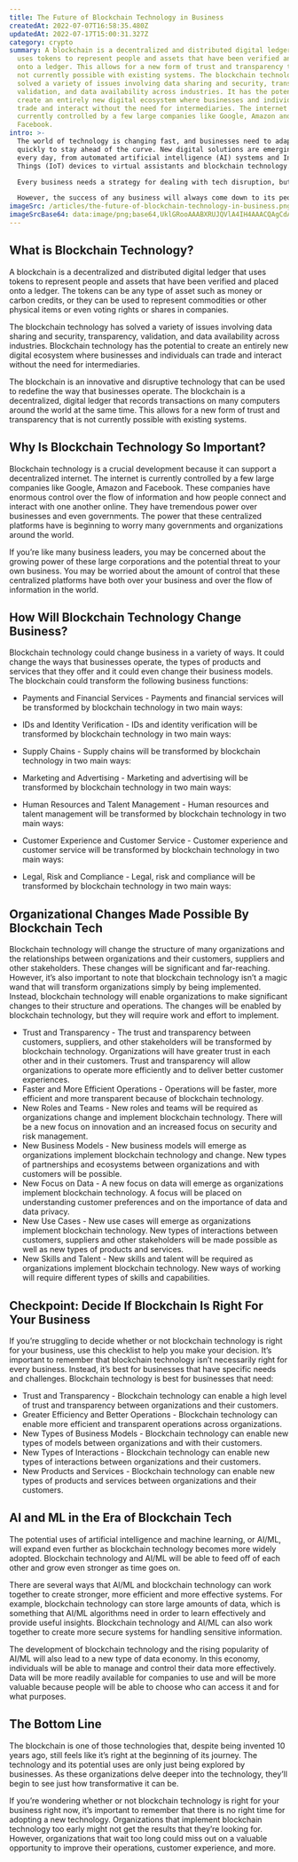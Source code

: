 ```yaml
---
title: The Future of Blockchain Technology in Business
createdAt: 2022-07-07T16:58:35.480Z
updatedAt: 2022-07-17T15:00:31.327Z
category: crypto
summary: A blockchain is a decentralized and distributed digital ledger that
  uses tokens to represent people and assets that have been verified and placed
  onto a ledger. This allows for a new form of trust and transparency that is
  not currently possible with existing systems. The blockchain technology has
  solved a variety of issues involving data sharing and security, transparency,
  validation, and data availability across industries. It has the potential to
  create an entirely new digital ecosystem where businesses and individuals can
  trade and interact without the need for intermediaries. The internet is
  currently controlled by a few large companies like Google, Amazon and
  Facebook.
intro: >-
  The world of technology is changing fast, and businesses need to adapt
  quickly to stay ahead of the curve. New digital solutions are emerging almost
  every day, from automated artificial intelligence (AI) systems and Internet of
  Things (IoT) devices to virtual assistants and blockchain technology. 

  Every business needs a strategy for dealing with tech disruption, but that's no easy task. New technologies emerge so quickly that it can be hard to know which ones are worth worrying about, let alone how you would adopt them in your own organization. 

  However, the success of any business will always come down to its people and processes as much as its technology. The focus of this article isn’t just on the individual technologies themselves but how they could help your business in the future.
imageSrc: /articles/the-future-of-blockchain-technology-in-business.png
imageSrcBase64: data:image/png;base64,UklGRooAAABXRUJQVlA4IH4AAACQAgCdASoKAAoAAUAmJZQCdAYqp5rMzQce7TXnwAD+6lzv/jn+SF+1e+wANk9sTjjKenhpItFH8AFQ3LkwNIwfFVl3lFeswxH7kWi1+ItbZwnrLu7G3bfLKtcQnfvL8bj5r3/xyHqzL7NsO5bxe1qJFPDcd1wejIvSKugAAAA=
---
```


## What is Blockchain Technology?

A blockchain is a decentralized and distributed digital ledger that uses tokens to represent people and assets that have been verified and placed onto a ledger. The tokens can be any type of asset such as money or carbon credits, or they can be used to represent commodities or other physical items or even voting rights or shares in companies.

The blockchain technology has solved a variety of issues involving data sharing and security, transparency, validation, and data availability across industries. Blockchain technology has the potential to create an entirely new digital ecosystem where businesses and individuals can trade and interact without the need for intermediaries.

The blockchain is an innovative and disruptive technology that can be used to redefine the way that businesses operate. The blockchain is a decentralized, digital ledger that records transactions on many computers around the world at the same time. This allows for a new form of trust and transparency that is not currently possible with existing systems.

## Why Is Blockchain Technology So Important?

Blockchain technology is a crucial development because it can support a decentralized internet. The internet is currently controlled by a few large companies like Google, Amazon and Facebook. These companies have enormous control over the flow of information and how people connect and interact with one another online. They have tremendous power over businesses and even governments. The power that these centralized platforms have is beginning to worry many governments and organizations around the world.

If you’re like many business leaders, you may be concerned about the growing power of these large corporations and the potential threat to your own business. You may be worried about the amount of control that these centralized platforms have both over your business and over the flow of information in the world. 

## How Will Blockchain Technology Change Business?

Blockchain technology could change business in a variety of ways. It could change the ways that businesses operate, the types of products and services that they offer and it could even change their business models. The blockchain could transform the following business functions:

- Payments and Financial Services - Payments and financial services will be transformed by blockchain technology in two main ways:

- IDs and Identity Verification - IDs and identity verification will be transformed by blockchain technology in two main ways:

- Supply Chains - Supply chains will be transformed by blockchain technology in two main ways:

- Marketing and Advertising - Marketing and advertising will be transformed by blockchain technology in two main ways:

- Human Resources and Talent Management - Human resources and talent management will be transformed by blockchain technology in two main ways:

- Customer Experience and Customer Service - Customer experience and customer service will be transformed by blockchain technology in two main ways:

- Legal, Risk and Compliance - Legal, risk and compliance will be transformed by blockchain technology in two main ways:

## Organizational Changes Made Possible By Blockchain Tech

Blockchain technology will change the structure of many organizations and the relationships between organizations and their customers, suppliers and other stakeholders. These changes will be significant and far-reaching. However, it’s also important to note that blockchain technology isn’t a magic wand that will transform organizations simply by being implemented. Instead, blockchain technology will enable organizations to make significant changes to their structure and operations. The changes will be enabled by blockchain technology, but they will require work and effort to implement.

- Trust and Transparency - The trust and transparency between customers, suppliers, and other stakeholders will be transformed by blockchain technology. Organizations will have greater trust in each other and in their customers. Trust and transparency will allow organizations to operate more efficiently and to deliver better customer experiences.
- Faster and More Efficient Operations - Operations will be faster, more efficient and more transparent because of blockchain technology.
- New Roles and Teams - New roles and teams will be required as organizations change and implement blockchain technology. There will be a new focus on innovation and an increased focus on security and risk management.
- New Business Models - New business models will emerge as organizations implement blockchain technology and change. New types of partnerships and ecosystems between organizations and with customers will be possible.
- New Focus on Data - A new focus on data will emerge as organizations implement blockchain technology. A focus will be placed on understanding customer preferences and on the importance of data and data privacy.
- New Use Cases - New use cases will emerge as organizations implement blockchain technology. New types of interactions between customers, suppliers and other stakeholders will be made possible as well as new types of products and services.
- New Skills and Talent - New skills and talent will be required as organizations implement blockchain technology. New ways of working will require different types of skills and capabilities.

## Checkpoint: Decide If Blockchain Is Right For Your Business

If you’re struggling to decide whether or not blockchain technology is right for your business, use this checklist to help you make your decision. It’s important to remember that blockchain technology isn’t necessarily right for every business. Instead, it’s best for businesses that have specific needs and challenges. Blockchain technology is best for businesses that need:

- Trust and Transparency - Blockchain technology can enable a high level of trust and transparency between organizations and their customers.
- Greater Efficiency and Better Operations - Blockchain technology can enable more efficient and transparent operations across organizations.
- New Types of Business Models - Blockchain technology can enable new types of models between organizations and with their customers.
- New Types of Interactions - Blockchain technology can enable new types of interactions between organizations and their customers.
- New Products and Services - Blockchain technology can enable new types of products and services between organizations and their customers.

## AI and ML in the Era of Blockchain Tech

The potential uses of artificial intelligence and machine learning, or AI/ML, will expand even further as blockchain technology becomes more widely adopted. Blockchain technology and AI/ML will be able to feed off of each other and grow even stronger as time goes on.

There are several ways that AI/ML and blockchain technology can work together to create stronger, more efficient and more effective systems. For example, blockchain technology can store large amounts of data, which is something that AI/ML algorithms need in order to learn effectively and provide useful insights. Blockchain technology and AI/ML can also work together to create more secure systems for handling sensitive information.

The development of blockchain technology and the rising popularity of AI/ML will also lead to a new type of data economy. In this economy, individuals will be able to manage and control their data more effectively. Data will be more readily available for companies to use and will be more valuable because people will be able to choose who can access it and for what purposes.

## The Bottom Line

The blockchain is one of those technologies that, despite being invented 10 years ago, still feels like it’s right at the beginning of its journey. The technology and its potential uses are only just being explored by businesses. As these organizations delve deeper into the technology, they’ll begin to see just how transformative it can be.

If you’re wondering whether or not blockchain technology is right for your business right now, it’s important to remember that there is no right time for adopting a new technology. Organizations that implement blockchain technology too early might not get the results that they’re looking for. However, organizations that wait too long could miss out on a valuable opportunity to improve their operations, customer experience, and more.
